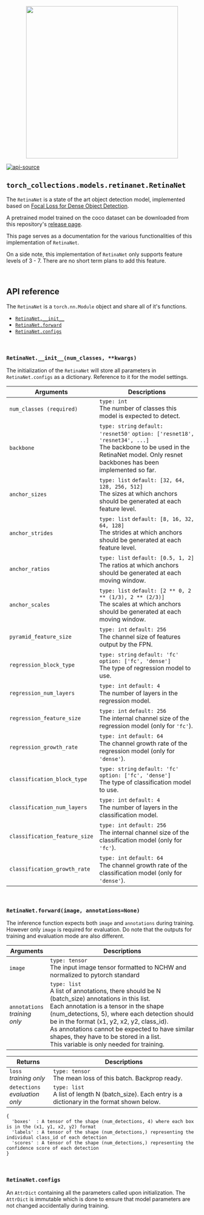 <p align="center">
  <img src="https://github.com/mingruimingrui/torch-collections/blob/feature/improve_docs/images/retinanet_example_1.jpg" height="400px"/>
</p>

[![api-source](https://img.shields.io/badge/api-source-blue.svg)](https://github.com/mingruimingrui/torch-collections/blob/master/torch_collections/models/retinanet.py)

## `torch_collections.models.retinanet.RetinaNet`

The `RetinaNet` is a state of the art object detection model, implemented based on [Focal Loss for Dense Object Detection](https://arxiv.org/abs/1708.02002).

A pretrained model trained on the coco dataset can be downloaded from this repository's [release page](https://github.com/mingruimingrui/torch-collections/releases).

This page serves as a documentation for the various functionalities of this implementation of `RetinaNet`.

On a side note, this implementation of `RetinaNet` only supports feature levels of 3 - 7. There are no short term plans to add this feature.

<br>


## API reference

The `RetinaNet` is a `torch.nn.Module` object and share all of it's functions.

- [`RetinaNet.__init__`](#retinanet__init__num_classes-kwargs)
- [`RetinaNet.forward`](#retinanetforwardimage-annotationsnone-)
- [`RetinaNet.configs`](#retinanetconfigs)

<br>


### `RetinaNet.__init__(num_classes, **kwargs)`

The initialization of the `RetinaNet` will store all parameters in `RetinaNet.configs` as a dictionary. Reference to it for the model settings.

| Arguments | Descriptions |
| --- | --- |
| `num_classes (required)` | `type: int` <br> The number of classes this model is expected to detect. |
| `backbone` | `type: string` `default: 'resnet50'` `option: ['resnet18', 'resnet34', ...]` <br> The backbone to be used in the RetinaNet model. Only resnet backbones has been implemented so far. |
| `anchor_sizes` | `type: list` `default: [32, 64, 128, 256, 512]` <br> The sizes at which anchors should be generated at each feature level. |
| `anchor_strides` | `type: list` `default: [8, 16, 32, 64, 128]` <br> The strides at which anchors should be generated at each feature level. |
| `anchor_ratios` | `type: list` `default: [0.5, 1, 2]` <br> The ratios at which anchors should be generated at each moving window. |
| `anchor_scales` | `type: list` `default: [2 ** 0, 2 ** (1/3), 2 ** (2/3)]` <br> The scales at which anchors should be generated at each moving window. |
| `pyramid_feature_size` | `type: int` `default: 256` <br> The channel size of features output by the FPN. |
| `regression_block_type` | `type: string` `default: 'fc'` `option: ['fc', 'dense']` <br> The type of regression model to use. |
| `regression_num_layers` | `type: int` `default: 4` <br> The number of layers in the regression model. |
| `regression_feature_size` | `type: int` `default: 256` <br> The internal channel size of the regression model (only for `'fc'`). |
| `regression_growth_rate` | `type: int` `default: 64` <br> The channel growth rate of the regression model (only for `'dense'`). |
| `classification_block_type` | `type: string` `default: 'fc'` `option: ['fc', 'dense']` <br> The type of classification model to use. |
| `classification_num_layers` | `type: int` `default: 4` <br> The number of layers in the classification model. |
| `classification_feature_size` | `type: int` `default: 256` <br> The internal channel size of the classification model (only for `'fc'`). |
| `classification_growth_rate` | `type: int` `default: 64` <br> The channel growth rate of the classification model (only for `'dense'`). |

<br>


### `RetinaNet.forward(image, annotations=None)`

The inference function expects both `image` and `annotations` during training. However only `image` is required for evaluation.
Do note that the outputs for training and evaluation mode are also different.

| Arguments | Descriptions |
| --- | --- |
| `image` | `type: tensor` <br> The input image tensor formatted to NCHW and normalized to pytorch standard |
| `annotations` <br> *training only* | `type: list` <br> A list of annotations, there should be N (batch_size) annotations in this list. <br> Each annotation is a tensor in the shape (num_detections, 5), where each detection should be in the format (x1, y2, x2, y2, class_id). <br> As annotations cannot be expected to have similar shapes, they have to be stored in a list. <br> This variable is only needed for training. |

| Returns | Descriptions |
| --- | --- |
| `loss` <br> *training only* | `type: tensor` <br> The mean loss of this batch. Backprop ready. |
| `detections` <br> *evaluation only* | `type: list` <br> A list of length N (batch_size). Each entry is a dictionary in the format shown below. |
```
{
  'boxes'  : A tensor of the shape (num_detections, 4) where each box is in the (x1, y1, x2, y2) format
  'labels' : A tensor of the shape (num_detections,) representing the individual class_id of each detection
  'scores' : A tensor of the shape (num_detections,) representing the confidence score of each detection
}
```

<br>


### `RetinaNet.configs`

An `AttrDict` containing all the parameters called upon initialization. The `AttrDict` is immutable which is done to ensure that model parameters are not changed accidentally during training.
